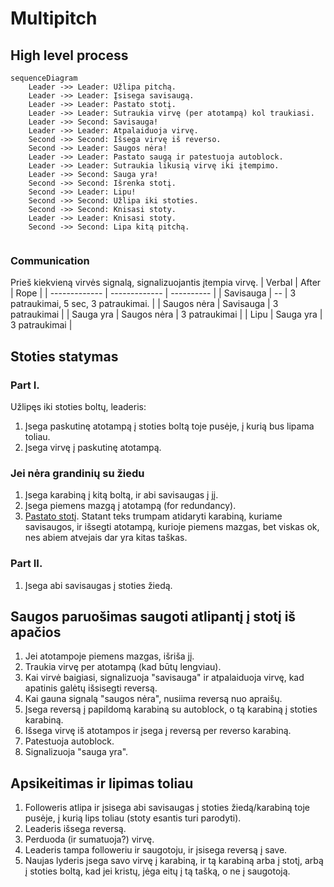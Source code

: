 # Multipitch

## High level process
```mermaid
sequenceDiagram
    Leader ->> Leader: Užlipa pitchą.
    Leader ->> Leader: Įsisega savisaugą.
    Leader ->> Leader: Pastato stotį.
    Leader ->> Leader: Sutraukia virvę (per atotampą) kol traukiasi.
    Leader ->> Second: Savisauga!
    Leader ->> Leader: Atpalaiduoja virvę.
    Second ->> Second: Išsega virvę iš reverso.
    Second ->> Leader: Saugos nėra!
    Leader ->> Leader: Pastato saugą ir patestuoja autoblock.
    Leader ->> Leader: Sutraukia likusią virvę iki įtempimo.
    Leader ->> Second: Sauga yra!
    Second ->> Second: Išrenka stotį.
    Second ->> Leader: Lipu!
    Second ->> Second: Užlipa iki stoties.
    Second ->> Second: Knisasi stoty.
    Leader ->> Leader: Knisasi stoty.
    Second ->> Second: Lipa kitą pitchą.
    
```

### Communication

Prieš kiekvieną virvės signalą, signalizuojantis įtempia virvę.
| Verbal        | After         | Rope      |
| ------------- | ------------- | ---------- |
| Savisauga     | --            | 3 patraukimai, 5 sec, 3 patraukimai. |
| Saugos nėra   | Savisauga     | 3 patraukimai   |
| Sauga yra     | Saugos nėra   | 3 patraukimai   |
| Lipu          | Sauga yra     | 3 patraukimai    |


## Stoties statymas
### Part I.
Užlipęs iki stoties boltų, leaderis:
1) Įsega paskutinę atotampą į stoties boltą toje pusėje, į kurią bus lipama toliau.
2) Įsega virvę į paskutinę atotampą.

### Jei nėra grandinių su žiedu
1) Įsega karabiną į kitą boltą, ir abi savisaugas į jį.
2) Įsega piemens mazgą į atotampą (for redundancy).
3) [Pastato stotį](https://www.wallrat.com/PDF_Files/Anchoring.pdf). Statant teks trumpam atidaryti karabiną, kuriame savisaugos, ir išsegti atotampą, kurioje piemens mazgas, bet viskas ok, nes abiem atvejais dar yra kitas taškas.

### Part II.
1) Įsega abi savisaugas į stoties žiedą.


## Saugos paruošimas saugoti atlipantį į stotį iš apačios
1) Jei atotampoje piemens mazgas, išriša jį.
2) Traukia virvę per atotampą (kad būtų lengviau).
3) Kai virvė baigiasi, signalizuoja "savisauga" ir atpalaiduoja virvę, kad apatinis galėtų išsisegti reversą.
4) Kai gauna signalą "saugos nėra", nusiima reversą nuo apraišų.
5) Įsega reversą į papildomą karabiną su autoblock, o tą karabiną į stoties karabiną.
6) Išsega virvę iš atotampos ir įsega į reversą per reverso karabiną.
7) Patestuoja autoblock.
8) Signalizuoja "sauga yra".


## Apsikeitimas ir lipimas toliau
1) Followeris atlipa ir įsisega abi savisaugas į stoties žiedą/karabiną toje pusėje, į kurią lips toliau (stoty esantis turi parodyti).
2) Leaderis išsega reversą.
3) Perduoda (ir sumatuoja?) virvę.
4) Leaderis tampa followeriu ir saugotoju, ir įsisega reversą į save.
5) Naujas lyderis įsega savo virvę į karabiną, ir tą karabiną arba į stotį, arbą į stoties boltą, kad jei kristų, jėga eitų į tą tašką, o ne į saugotoją.
